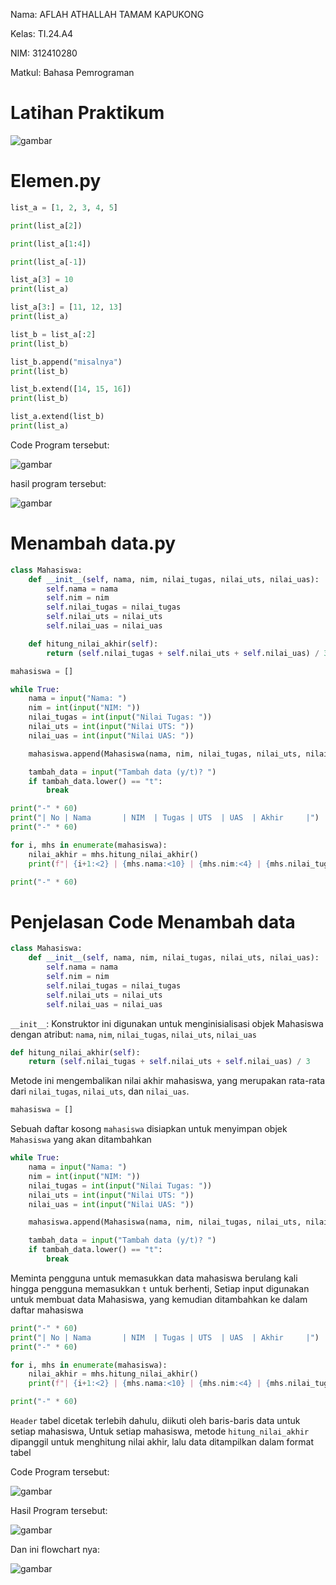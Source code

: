 Nama: AFLAH ATHALLAH TAMAM KAPUKONG 

Kelas: TI.24.A4

NIM: 312410280

Matkul: Bahasa Pemrograman

# Latihan Praktikum

![gambar](https://github.com/Abcdeflahhh/foto-flowchart/blob/3026cc465e56bdfdfed29c8b87ebac29018e91f3/1.jpg)

# Elemen.py

```python
list_a = [1, 2, 3, 4, 5]

print(list_a[2])

print(list_a[1:4])

print(list_a[-1])

list_a[3] = 10
print(list_a)

list_a[3:] = [11, 12, 13]
print(list_a)

list_b = list_a[:2]
print(list_b)

list_b.append("misalnya")
print(list_b)

list_b.extend([14, 15, 16])
print(list_b)

list_a.extend(list_b)
print(list_a)
```

Code Program tersebut:

![gambar](https://github.com/Abcdeflahhh/foto-flowchart/blob/9dcc8811eadc8452d26aeb75398ee698ba74ec43/3.jpg)

hasil program tersebut:

![gambar](https://github.com/Abcdeflahhh/foto-flowchart/blob/c2e925fd780984ff302800e5e19a9a3e1bff4eb5/2.jpg)

# Menambah data.py

```python
class Mahasiswa:
    def __init__(self, nama, nim, nilai_tugas, nilai_uts, nilai_uas):
        self.nama = nama
        self.nim = nim
        self.nilai_tugas = nilai_tugas
        self.nilai_uts = nilai_uts
        self.nilai_uas = nilai_uas

    def hitung_nilai_akhir(self):
        return (self.nilai_tugas + self.nilai_uts + self.nilai_uas) / 3

mahasiswa = []

while True:
    nama = input("Nama: ")
    nim = int(input("NIM: "))
    nilai_tugas = int(input("Nilai Tugas: "))
    nilai_uts = int(input("Nilai UTS: "))
    nilai_uas = int(input("Nilai UAS: "))

    mahasiswa.append(Mahasiswa(nama, nim, nilai_tugas, nilai_uts, nilai_uas))

    tambah_data = input("Tambah data (y/t)? ")
    if tambah_data.lower() == "t":
        break

print("-" * 60)
print("| No | Nama       | NIM  | Tugas | UTS  | UAS  | Akhir     |")
print("-" * 60)

for i, mhs in enumerate(mahasiswa):
    nilai_akhir = mhs.hitung_nilai_akhir()
    print(f"| {i+1:<2} | {mhs.nama:<10} | {mhs.nim:<4} | {mhs.nilai_tugas:<5} | {mhs.nilai_uts:<5} | {mhs.nilai_uas:<5} | {nilai_akhir:<9.2f} |")

print("-" * 60)
```

# Penjelasan Code Menambah data

```python
class Mahasiswa:
    def __init__(self, nama, nim, nilai_tugas, nilai_uts, nilai_uas):
        self.nama = nama
        self.nim = nim
        self.nilai_tugas = nilai_tugas
        self.nilai_uts = nilai_uts
        self.nilai_uas = nilai_uas
```
`__init__`: Konstruktor ini digunakan untuk menginisialisasi objek Mahasiswa dengan atribut: `nama`, `nim`, `nilai_tugas`, `nilai_uts`, `nilai_uas`

```python
def hitung_nilai_akhir(self):
    return (self.nilai_tugas + self.nilai_uts + self.nilai_uas) / 3
```
Metode ini mengembalikan nilai akhir mahasiswa, yang merupakan rata-rata dari `nilai_tugas`, `nilai_uts`, dan `nilai_uas`.

```python
mahasiswa = []
```
Sebuah daftar kosong `mahasiswa` disiapkan untuk menyimpan objek `Mahasiswa` yang akan ditambahkan

```python
while True:
    nama = input("Nama: ")
    nim = int(input("NIM: "))
    nilai_tugas = int(input("Nilai Tugas: "))
    nilai_uts = int(input("Nilai UTS: "))
    nilai_uas = int(input("Nilai UAS: "))

    mahasiswa.append(Mahasiswa(nama, nim, nilai_tugas, nilai_uts, nilai_uas))

    tambah_data = input("Tambah data (y/t)? ")
    if tambah_data.lower() == "t":
        break
```
Meminta pengguna untuk memasukkan data mahasiswa berulang kali hingga pengguna memasukkan `t` untuk berhenti, Setiap input digunakan untuk membuat data Mahasiswa, yang kemudian ditambahkan ke dalam daftar mahasiswa

```python
print("-" * 60)
print("| No | Nama       | NIM  | Tugas | UTS  | UAS  | Akhir     |")
print("-" * 60)

for i, mhs in enumerate(mahasiswa):
    nilai_akhir = mhs.hitung_nilai_akhir()
    print(f"| {i+1:<2} | {mhs.nama:<10} | {mhs.nim:<4} | {mhs.nilai_tugas:<5} | {mhs.nilai_uts:<5} | {mhs.nilai_uas:<5} | {nilai_akhir:<9.2f} |")

print("-" * 60)
```
`Header` tabel dicetak terlebih dahulu, diikuti oleh baris-baris data untuk setiap mahasiswa, Untuk setiap mahasiswa, metode `hitung_nilai_akhir` dipanggil untuk menghitung nilai akhir, lalu data ditampilkan dalam format tabel

Code Program tersebut:

![gambar](https://github.com/Abcdeflahhh/prak5/blob/b44c9cdf9b5889e2ddf732a936e3ce5b4093dc36/Image/nilai%20(1).png)

Hasil Program tersebut:

![gambar](https://github.com/Abcdeflahhh/prak5/blob/b44c9cdf9b5889e2ddf732a936e3ce5b4093dc36/Image/Screenshot%202024-11-12%20051101.png )

Dan ini flowchart nya:

![gambar](https://github.com/Abcdeflahhh/prak5/blob/b44c9cdf9b5889e2ddf732a936e3ce5b4093dc36/Image/Screenshot%202024-11-13%20083635.png)
